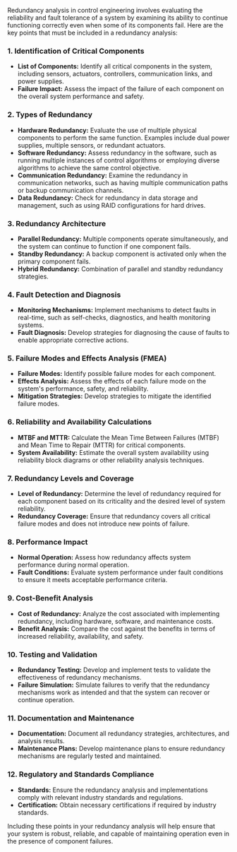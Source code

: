 
Redundancy analysis in control engineering involves evaluating the reliability and fault tolerance of a system by examining its ability to continue functioning correctly even when some of its components fail. Here are the key points that must be included in a redundancy analysis:

### 1. **Identification of Critical Components**
   - **List of Components:** Identify all critical components in the system, including sensors, actuators, controllers, communication links, and power supplies.
   - **Failure Impact:** Assess the impact of the failure of each component on the overall system performance and safety.

### 2. **Types of Redundancy**
   - **Hardware Redundancy:** Evaluate the use of multiple physical components to perform the same function. Examples include dual power supplies, multiple sensors, or redundant actuators.
   - **Software Redundancy:** Assess redundancy in the software, such as running multiple instances of control algorithms or employing diverse algorithms to achieve the same control objective.
   - **Communication Redundancy:** Examine the redundancy in communication networks, such as having multiple communication paths or backup communication channels.
   - **Data Redundancy:** Check for redundancy in data storage and management, such as using RAID configurations for hard drives.

### 3. **Redundancy Architecture**
   - **Parallel Redundancy:** Multiple components operate simultaneously, and the system can continue to function if one component fails.
   - **Standby Redundancy:** A backup component is activated only when the primary component fails.
   - **Hybrid Redundancy:** Combination of parallel and standby redundancy strategies.

### 4. **Fault Detection and Diagnosis**
   - **Monitoring Mechanisms:** Implement mechanisms to detect faults in real-time, such as self-checks, diagnostics, and health monitoring systems.
   - **Fault Diagnosis:** Develop strategies for diagnosing the cause of faults to enable appropriate corrective actions.

### 5. **Failure Modes and Effects Analysis (FMEA)**
   - **Failure Modes:** Identify possible failure modes for each component.
   - **Effects Analysis:** Assess the effects of each failure mode on the system's performance, safety, and reliability.
   - **Mitigation Strategies:** Develop strategies to mitigate the identified failure modes.

### 6. **Reliability and Availability Calculations**
   - **MTBF and MTTR:** Calculate the Mean Time Between Failures (MTBF) and Mean Time to Repair (MTTR) for critical components.
   - **System Availability:** Estimate the overall system availability using reliability block diagrams or other reliability analysis techniques.

### 7. **Redundancy Levels and Coverage**
   - **Level of Redundancy:** Determine the level of redundancy required for each component based on its criticality and the desired level of system reliability.
   - **Redundancy Coverage:** Ensure that redundancy covers all critical failure modes and does not introduce new points of failure.

### 8. **Performance Impact**
   - **Normal Operation:** Assess how redundancy affects system performance during normal operation.
   - **Fault Conditions:** Evaluate system performance under fault conditions to ensure it meets acceptable performance criteria.

### 9. **Cost-Benefit Analysis**
   - **Cost of Redundancy:** Analyze the cost associated with implementing redundancy, including hardware, software, and maintenance costs.
   - **Benefit Analysis:** Compare the cost against the benefits in terms of increased reliability, availability, and safety.

### 10. **Testing and Validation**
   - **Redundancy Testing:** Develop and implement tests to validate the effectiveness of redundancy mechanisms.
   - **Failure Simulation:** Simulate failures to verify that the redundancy mechanisms work as intended and that the system can recover or continue operation.

### 11. **Documentation and Maintenance**
   - **Documentation:** Document all redundancy strategies, architectures, and analysis results.
   - **Maintenance Plans:** Develop maintenance plans to ensure redundancy mechanisms are regularly tested and maintained.

### 12. **Regulatory and Standards Compliance**
   - **Standards:** Ensure the redundancy analysis and implementations comply with relevant industry standards and regulations.
   - **Certification:** Obtain necessary certifications if required by industry standards.

Including these points in your redundancy analysis will help ensure that your system is robust, reliable, and capable of maintaining operation even in the presence of component failures.